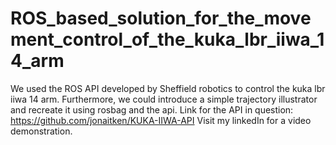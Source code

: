 # ROS_based_solution_for_the_movement_control_of_the_kuka_lbr_iiwa_14_arm
We used the ROS API developed by  Sheffield robotics to control the kuka lbr iiwa 14 arm. Furthermore, we could introduce a simple trajectory illustrator and recreate it using rosbag and the api.
Link for the API in question: https://github.com/jonaitken/KUKA-IIWA-API
Visit my linkedIn for a video demonstration.
